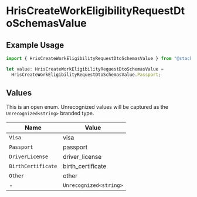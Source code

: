 # HrisCreateWorkEligibilityRequestDtoSchemasValue

## Example Usage

```typescript
import { HrisCreateWorkEligibilityRequestDtoSchemasValue } from "@stackone/stackone-client-ts/sdk/models/shared";

let value: HrisCreateWorkEligibilityRequestDtoSchemasValue =
  HrisCreateWorkEligibilityRequestDtoSchemasValue.Passport;
```

## Values

This is an open enum. Unrecognized values will be captured as the `Unrecognized<string>` branded type.

| Name                   | Value                  |
| ---------------------- | ---------------------- |
| `Visa`                 | visa                   |
| `Passport`             | passport               |
| `DriverLicense`        | driver_license         |
| `BirthCertificate`     | birth_certificate      |
| `Other`                | other                  |
| -                      | `Unrecognized<string>` |